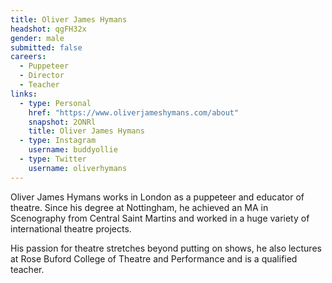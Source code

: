 ```yaml
---
title: Oliver James Hymans
headshot: qgFH32x
gender: male
submitted: false
careers:
  - Puppeteer
  - Director
  - Teacher
links:
  - type: Personal
    href: "https://www.oliverjameshymans.com/about"
    snapshot: 2ONRl
    title: Oliver James Hymans
  - type: Instagram
    username: buddyollie
  - type: Twitter
    username: oliverhymans
---
```


Oliver James Hymans works in London as a puppeteer and educator of theatre. Since his degree at Nottingham, he achieved an MA in Scenography from Central Saint Martins and worked in a huge variety of international theatre projects.

His passion for theatre stretches beyond putting on shows, he also lectures at Rose Buford College of Theatre and Performance and is a qualified teacher.
